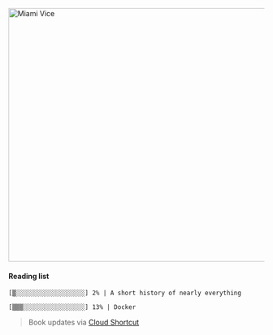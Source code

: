 
[<img src="https://media.giphy.com/media/l0IsIMQkVZ0UK1Q7C/giphy.gif" alt="Miami Vice" width="800" height="500">](https://www.youtube.com/watch?v=-aMCzRj3Syg)

#### Reading list

    [▒░░░░░░░░░░░░░░░░░░░] 2% | A short history of nearly everything
    
    [▒▒▒░░░░░░░░░░░░░░░░░] 13% | Docker
    
> Book updates via [Cloud Shortcut](https://github.com/saschazengler/progress_bar_shortcut)
